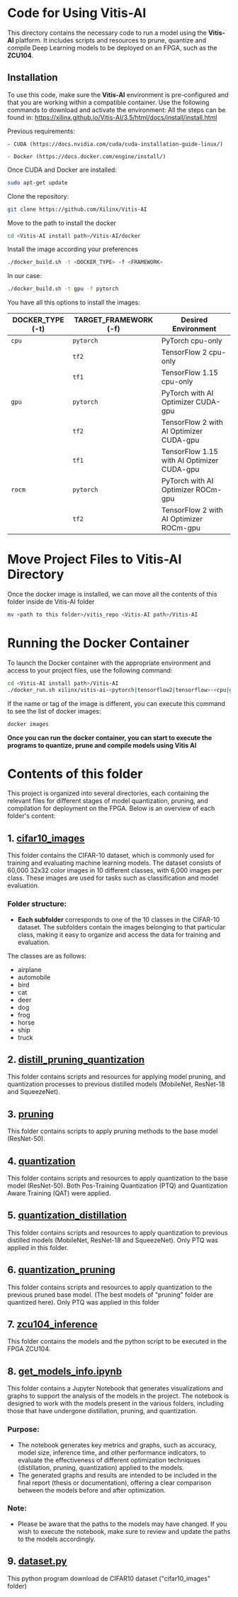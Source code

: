 # Code for Using Vitis-AI

This directory contains the necessary code to run a model using the **Vitis-AI** platform. It includes scripts and resources to prune, quantize and compile  Deep Learning models to be deployed on an FPGA, such as the **ZCU104**.

## Installation

To use this code, make sure the **Vitis-AI** environment is pre-configured and that you are working within a compatible container. Use the following commands to download and activate the environment:
All the steps can be found in: https://xilinx.github.io/Vitis-AI/3.5/html/docs/install/install.html

Previous requirements:

    - CUDA (https://docs.nvidia.com/cuda/cuda-installation-guide-linux/)
    
    - Docker (https://docs.docker.com/engine/install/)

Once CUDA and Docker are installed:
```bash
sudo apt-get update

```
Clone the repository:
```bash
git clone https://github.com/Xilinx/Vitis-AI

```
Move to the path to install the docker
```bash
cd <Vitis-AI install path>/Vitis-AI/docker
```
Install the image according your preferences
```bash
./docker_build.sh -t <DOCKER_TYPE> -f <FRAMEWORK>

```
In our case:
```bash
./docker_build.sh -t gpu -f pytorch

```
You have all this options to install the images:

| **DOCKER_TYPE (-t)** | **TARGET_FRAMEWORK (-f)** | **Desired Environment**                      |
|-----------------------|---------------------------|----------------------------------------------|
| `cpu`                | `pytorch`                | PyTorch cpu-only                             |
|                      | `tf2`                    | TensorFlow 2 cpu-only                        |
|                      | `tf1`                    | TensorFlow 1.15 cpu-only                     |
| `gpu`                | `pytorch`                | PyTorch with AI Optimizer CUDA-gpu           |
|                      | `tf2`                    | TensorFlow 2 with AI Optimizer CUDA-gpu      |
|                      | `tf1`                    | TensorFlow 1.15 with AI Optimizer CUDA-gpu   |
| `rocm`               | `pytorch`                | PyTorch with AI Optimizer ROCm-gpu           |
|                      | `tf2`                    | TensorFlow 2 with AI Optimizer ROCm-gpu      |


# Move Project Files to Vitis-AI Directory
Once the docker image is installed, we can move all the contents of this folder inside de Vitis-AI folder 

```bash
mv <path to this folder>/vitis_repo <Vitis-AI path>/Vitis-AI

```
# Running the Docker Container

To launch the Docker container with the appropriate environment and access to your project files, use the following command:

```bash
cd <Vitis-AI install path>/Vitis-AI
./docker_run.sh xilinx/vitis-ai-<pytorch|tensorflow2|tensorflow>-<cpu|gpu|rocm>:latest
```
If the name or tag of the image is different, you can execute this command to see the list of docker images:
```bash
docker images
```

**Once you can run the docker container, you can start to execute the programs to quantize, prune and compile models using Vitis AI**

# Contents of this folder
This project is organized into several directories, each containing the relevant files for different stages of model quantization, pruning, and compilation for deployment on the FPGA. Below is an overview of each folder's content:

## 1. **[cifar10_images](./cifar10_images)**
This folder contains the CIFAR-10 dataset, which is commonly used for training and evaluating machine learning models. The dataset consists of 60,000 32x32 color images in 10 different classes, with 6,000 images per class. These images are used for tasks such as classification and model evaluation. 
### Folder structure:
- **Each subfolder** corresponds to one of the 10 classes in the CIFAR-10 dataset. The subfolders contain the images belonging to that particular class, making it easy to organize and access the data for training and evaluation.

The classes are as follows:
- airplane
- automobile
- bird
- cat
- deer
- dog
- frog
- horse
- ship
- truck

## 2. **[distill_pruning_quantization](./distill_pruning_quantization)**

This folder contains scripts and resources for applying model pruning, and quantization processes to previous distilled models (MobileNet, ResNet-18 and SqueezeNet). 


## 3. **[pruning](./pruning)**

This folder contains scripts to apply pruning methods to the base model (ResNet-50). 

## 4. **[quantization](./quantization)**
This folder contains scripts and resources to apply quantization to the base model (ResNet-50). Both Pos-Training Quantization (PTQ) and Quantization Aware Training (QAT) were applied.

## 5. **[quantization_distillation](./quantization_distillation)**
This folder contains scripts and resources to apply quantization to previous distilled models (MobileNet, ResNet-18 and SqueezeNet). Only PTQ was applied in this folder.

## 6. **[quantization_pruning](./quantization_pruning)**
This folder contains scripts and resources to apply quantization to the previous pruned base model. (The best models of "pruning" folder are quantized here). Only PTQ was applied in this folder

## 7. **[zcu104_inference](./zcu104_inference)**
This folder contains the models and the python script to be executed in the FPGA ZCU104. 

## 8. **[get_models_info.ipynb](./get_models_info.ipynb)**
This folder contains a Jupyter Notebook that generates visualizations and graphs to support the analysis of the models in the project. The notebook is designed to work with the models present in the various folders, including those that have undergone distillation, pruning, and quantization.

### Purpose:
- The notebook generates key metrics and graphs, such as accuracy, model size, inference time, and other performance indicators, to evaluate the effectiveness of different optimization techniques (distillation, pruning, quantization) applied to the models.
- The generated graphs and results are intended to be included in the final report (thesis or documentation), offering a clear comparison between the models before and after optimization.

### Note:
- Please be aware that the paths to the models may have changed. If you wish to execute the notebook, make sure to review and update the paths to the models accordingly.

## 9. **[dataset.py](./dataset.py)**
This python program download de CIFAR10 dataset ("cifar10_images" folder)

